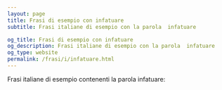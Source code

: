 ```yaml
---
layout: page
title: Frasi di esempio con infatuare 
subtitle: Frasi italiane di esempio con la parola  infatuare

og_title: Frasi di esempio con infatuare 
og_description: Frasi italiane di esempio con la parola  infatuare
og_type: website
permalink: /frasi/i/infatuare.html
---
```


Frasi italiane di esempio contenenti la parola infatuare:


